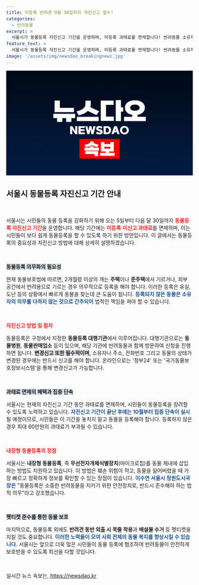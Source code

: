 ```yaml
---
title: 미등록 반려견 9월 30일까지 자진신고 필수!
categories:
  - 반려동물
excerpt: >
  서울시가 동물등록 자진신고 기간을 운영하며, 미등록 과태료를 면제합니다! 반려동물 소유자라면 이번 기회를 놓치지 마세요. 10월부터는 단속도 강화되니 서둘러 등록하세요!
feature_text: >
  서울시가 동물등록 자진신고 기간을 운영하며, 미등록 과태료를 면제합니다! 반려동물 소유자라면 이번 기회를 놓치지 마세요. 10월부터는 단속도 강화되니 서둘러 등록하세요!
image: '/assets/img/newsdao_breakingnews.jpg'
---
```


<p><img src="/assets/img/newsdao_breakingnews.jpg" alt="flaretime 속보" /></p>

<h2 data-ke-size="size26">서울시 동물등록 자진신고 기간 안내</h2>

<p data-ke-size="size16">&nbsp;</p>

<p>서울시는 시민들의 동물 등록을 강화하기 위해 오는 5일부터 다음 달 30일까지 <b><span style="color: #ee2323;">동물등록 자진신고 기간</span></b>을 운영합니다. 해당 기간에는 <b><span style="color: #ee2323;">미등록·미신고 과태료</span></b>를 면제하며, 이는 시민들이 보다 쉽게 동물등록을 할 수 있도록 하기 위한 방안입니다. 이 글에서는 동물등록의 중요성과 자진신고 방법에 대해 상세히 설명하겠습니다.</p>

<p data-ke-size="size16">&nbsp;</p>

<p><b><span style="background-color: #21538527;">동물등록 의무화의 필요성</span></b></p>

<p>현재 동물보호법에 따르면, 2개월령 이상의 개는 <b>주택</b>이나 <b>준주택</b>에서 기르거나, 외부 공간에서 반려용으로 기르는 경우 의무적으로 등록을 해야 합니다. 이러한 등록은 유실, 도난 등의 상황에서 빠르게 동물을 찾는데 큰 도움이 됩니다. <b><span style="color: #1a5490;">등록되지 않은 동물은 소유자의 의무를 다하지 않는 것으로 간주되어</span></b> 법적인 책임을 져야 할 수 있습니다.</p>

<p data-ke-size="size16">&nbsp;</p>

<p><b><span style="color: #ee2323;">자진신고 방법 및 절차</span></b></p>

<p>동물등록은 구청에서 지정한 <b>동물등록 대행기관</b>에서 이루어집니다. 대행기관으로는 <b>동물병원</b>, <b>동물판매업소</b> 등이 있으며, 해당 기관에 반려동물과 함께 방문하여 신청을 진행하면 됩니다. <b><span style="background-color: #21538527;">변경신고 또한 필수적이며</span></b>, 소유자나 주소, 전화번호 그리고 동물의 상태가 변경된 경우에는 반드시 신고를 해야 합니다. 온라인으로는 '정부24' 또는 '국가동물보호정보시스템'을 통해 변경신고가 가능합니다.</p>

<p data-ke-size="size16">&nbsp;</p>

<p><b><span style="background-color: #21538527;">과태료 면제의 혜택과 집중 단속</span></b></p>

<p>서울시는 현재의 자진신고 기간 동안 과태료를 면제하며, 시민들이 동물등록을 장려할 수 있도록 노력하고 있습니다. <b><span style="color: #1a5490;">자진신고 기간이 끝난 후에는 10월부터 집중 단속이 실시</span></b>될 예정이므로, 시민들은 이 기간을 놓치지 말고 동물을 등록해야 합니다. 등록하지 않은 경우 최대 60만원의 과태료가 부과될 수 있습니다.</p>

<p data-ke-size="size16">&nbsp;</p>

<p><b><span style="color: #ee2323;">내장형 동물등록의 장점</span></b></p>

<p>서울시는 <b>내장형 동물등록</b>, 즉 <b>무선전자개체식별장치</b>(마이크로칩)를 동물 체내에 삽입하는 방법도 지원하고 있습니다. 이 방법은 훼손 위험이 적고, 동물을 잃어버렸을 때 가장 빠르고 정확하게 정보를 확인할 수 있는 장점이 있습니다. <b><span style="color: #1a5490;">이수연 서울시 정원도시국장은</span></b> "동물등록은 소중한 반려동물을 지키기 위한 안전장치로, 반드시 준수해야 하는 법적 의무"라고 강조했습니다.</p>

<p data-ke-size="size16">&nbsp;</p>

<p><b><span style="background-color: #21538527;">펫티켓 준수를 통한 동물 보호</span></b></p>

<p>마지막으로, 동물등록 외에도 <b>반려견 동반 외출 시 목줄 착용</b>과 <b>배설물 수거</b> 등 펫티켓을 지킬 것도 중요합니다. <b><span style="color: #1a5490;">이러한 노력들이 모여 사회 전체의 동물 복지를 향상시킬 수 있습니다.</span></b> 서울시는 앞으로 더욱 많은 시민들이 동물 등록에 협조하여 반려동물이 안전하게 보호받을 수 있도록 최선을 다할 것입니다.</p>

<p data-ke-size="size16">&nbsp;</p>
실시간 뉴스 속보는, <a href="https://newsdao.kr" rel="dofollow">https://newsdao.kr</a>


